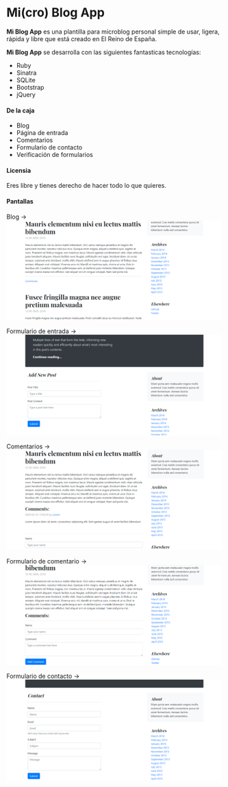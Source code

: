 # Mi(cro) Blog App

**Mi Blog App** es una plantilla para microblog personal simple de usar, ligera, rápida y libre que está creado en El Reino de España.

**Mi Blog App** se desarrolla con las siguientes fantasticas tecnologías:

* Ruby
* Sinatra
* SQLite
* Bootstrap
* jQuery

#### De la caja

* Blog
* Página de entrada
* Comentarios
* Formulario de contacto
* Verificación de formularios

#### Licensia

Eres libre y tienes derecho de hacer todo lo que quieres.

#### Pantallas

Blog ->
![Blog](screenshots/blog.png "Blog")

Formulario de entrada ->
![Formulario de entrada](screenshots/new_post_form.png "Formulario de entrada")

Comentarios ->
![Comentarios](screenshots/comments.png "Comentarios")

Formulario de comentario ->
![Formulario de comentario](screenshots/comments_form.png "Formulario de comentario")

Formulario de contacto ->
![Formulario de contacto](screenshots/contact_form.png "Formulario de contacto")